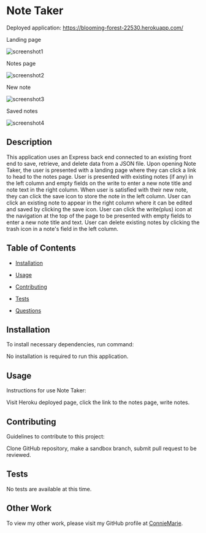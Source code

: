 # Note Taker

Deployed application:
https://blooming-forest-22530.herokuapp.com/
  
Landing page

![screenshot1](https://user-images.githubusercontent.com/105762638/192580010-17f4614f-8e51-4310-b348-78460a053fdc.png)

Notes page

![screenshot2](https://user-images.githubusercontent.com/105762638/192580006-cc4df86b-ddf3-47a6-9dd6-15cf24364057.png)

New note

![screenshot3](https://user-images.githubusercontent.com/105762638/192580003-9ae53404-a0fc-43ec-a7b5-3a2dfedaaf43.png)

Saved notes

![screenshot4](https://user-images.githubusercontent.com/105762638/192579998-f67d79b1-94fb-48ea-9645-7b1e3c1691c3.png)

  ## Description
  This application uses an Express back end connected to an existing front end to save, retrieve, and delete data from a JSON file. Upon opening Note Taker, the user is presented with a landing page where they can click a link to head to the notes page. User is presented with existing notes (if any) in the left column and empty fields on the write to enter a new note title and note text in the right column. When user is satisfied with their new note, they can click the save icon to store the note in the left column. User can click an existing note to appear in the right column where it can be edited and saved by clicking the save icon. User can click the write(plus) icon at the navigation at the top of the page to be presented with empty fields to enter a new note title and text. User can delete existing notes by clicking the trash icon in a note's field in the left column.

  ## Table of Contents
  - [Installation](#installation)
  - [Usage](#usage)
  
  - [Contributing](#contributing)
  - [Tests](#tests)
  - [Questions](#questions)
  

  ## Installation
  To install necessary dependencies, run command:

  No installation is required to run this application.

  ## Usage
  Instructions for use Note Taker:

  Visit Heroku deployed page, click the link to the notes page, write notes.

  
  

  ## Contributing
  Guidelines to contribute to this project:

  Clone GitHub repository, make a sandbox branch, submit pull request to be reviewed.

  ## Tests
  No tests are available at this time.

  ## Other Work
  To view my other work, please visit my GitHub profile at [ConnieMarie](https://www.github.com/ConnieMarie). 